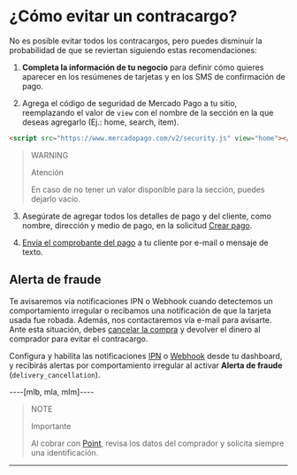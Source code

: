 # ¿Cómo evitar un contracargo?

No es posible evitar todos los contracargos, pero puedes disminuir la probabilidad de que se reviertan siguiendo estas recomendaciones:

1. **Completa la información de tu negocio** para definir cómo quieres aparecer en los resúmenes de tarjetas y en los SMS de confirmación de pago.
   
2. Agrega el código de seguridad de Mercado Pago a tu sitio, reemplazando el valor de `view` con el nombre de la sección en la que deseas agregarlo (Ej.: home, search, item).
```html
<script src="https://www.mercadopago.com/v2/security.js" view="home"></script>
```

> WARNING
>
> Atención
>
> En caso de no tener un valor disponible para la sección, puedes dejarlo vacío.

3. Asegúrate de agregar todos los detalles de pago y del cliente, como nombre, dirección y medio de pago, en la solicitud [Crear pago](/developers/es/reference/payments/_payments/post).
   
4. [Envía el comprobante del pago](https://www.mercadopago.com.ar/ayuda/16170) a tu cliente por e-mail o mensaje de texto.
   
## Alerta de fraude

Te avisaremos vía notificaciones IPN o Webhook cuando detectemos un comportamiento irregular o recibamos una notificación de que la tarjeta usada fue robada. Además,  nos contactaremos  vía e-mail para avisarte. Ante esta situación, debes [cancelar la compra](/developers/es/docs/sales-processing/cancellations-and-refunds) y devolver el dinero al comprador para evitar el contracargo.

Configura y habilita las notificaciones [IPN](/developers/panel/ipn) o [Webhook](/developers/panel/webhooks) desde tu dashboard, y recibirás alertas por comportamiento irregular al activar **Alerta de fraude** (`delivery_cancellation`).

----[mlb, mla, mlm]----

> NOTE
>
> Importante
> 
> Al cobrar con [Point](/developers/es/docs/mp-point/landing), revisa los datos del comprador y solicita siempre una identificación.

------------